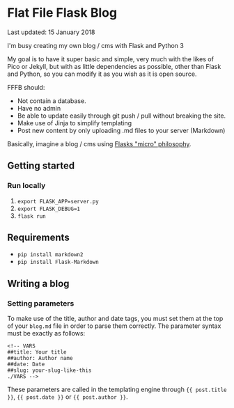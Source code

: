 # Flat File Flask Blog

Last updated: 15 January 2018

I'm busy creating my own blog / cms with Flask and Python 3

My goal is to have it super basic and simple, very much with the likes of Pico or Jekyll, but with as little dependencies as possible, other than Flask and Python, so you can modify it as you wish as it is open source.

FFFB should:

 - Not contain a database.
 - Have no admin
 -	Be able to update easily through git push / pull without breaking the site.
 -	Make use of Jinja to simplify templating
 -	Post new content by only uploading .md files to your server (Markdown)

Basically, imagine a blog / cms using [Flasks "micro" philosophy](http://flask.pocoo.org/docs/0.12/foreword/#what-does-micro-mean).

## Getting started
### Run locally
1. `export FLASK_APP=server.py`
2. `export FLASK_DEBUG=1`
3. `flask run`

## Requirements
* `pip install markdown2`
* `pip install Flask-Markdown`

## Writing a blog
### Setting parameters
To make use of the title, author and date tags, you must set them at the top of your `blog.md` file in order to parse them correctly. The parameter syntax must be exactly as follows:

``` 
<!-- VARS
##title: Your title
##author: Author name
##date: Date
##slug: your-slug-like-this
./VARS -->
```

These parameters are called in the templating engine through `{{ post.title }}`, `{{ post.date }}` or `{{ post.author }}`.
